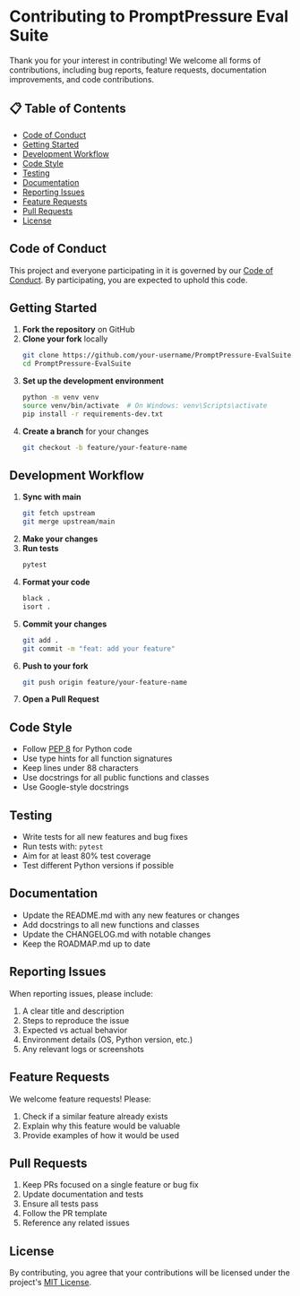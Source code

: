 # Contributing to PromptPressure Eval Suite

Thank you for your interest in contributing! We welcome all forms of contributions, including bug reports, feature requests, documentation improvements, and code contributions.

## 📋 Table of Contents

- [Code of Conduct](#code-of-conduct)
- [Getting Started](#getting-started)
- [Development Workflow](#development-workflow)
- [Code Style](#code-style)
- [Testing](#testing)
- [Documentation](#documentation)
- [Reporting Issues](#reporting-issues)
- [Feature Requests](#feature-requests)
- [Pull Requests](#pull-requests)
- [License](#license)

## Code of Conduct

This project and everyone participating in it is governed by our [Code of Conduct](CODE_OF_CONDUCT.md). By participating, you are expected to uphold this code.

## Getting Started

1. **Fork the repository** on GitHub
2. **Clone your fork** locally
   ```bash
   git clone https://github.com/your-username/PromptPressure-EvalSuite.git
   cd PromptPressure-EvalSuite
   ```
3. **Set up the development environment**
   ```bash
   python -m venv venv
   source venv/bin/activate  # On Windows: venv\Scripts\activate
   pip install -r requirements-dev.txt
   ```
4. **Create a branch** for your changes
   ```bash
   git checkout -b feature/your-feature-name
   ```

## Development Workflow

1. **Sync with main**
   ```bash
   git fetch upstream
   git merge upstream/main
   ```
2. **Make your changes**
3. **Run tests**
   ```bash
   pytest
   ```
4. **Format your code**
   ```bash
   black .
   isort .
   ```
5. **Commit your changes**
   ```bash
   git add .
   git commit -m "feat: add your feature"
   ```
6. **Push to your fork**
   ```bash
   git push origin feature/your-feature-name
   ```
7. **Open a Pull Request**

## Code Style

- Follow [PEP 8](https://www.python.org/dev/peps/pep-0008/) for Python code
- Use type hints for all function signatures
- Keep lines under 88 characters
- Use docstrings for all public functions and classes
- Use Google-style docstrings

## Testing

- Write tests for all new features and bug fixes
- Run tests with: `pytest`
- Aim for at least 80% test coverage
- Test different Python versions if possible

## Documentation

- Update the README.md with any new features or changes
- Add docstrings to all new functions and classes
- Update the CHANGELOG.md with notable changes
- Keep the ROADMAP.md up to date

## Reporting Issues

When reporting issues, please include:

1. A clear title and description
2. Steps to reproduce the issue
3. Expected vs actual behavior
4. Environment details (OS, Python version, etc.)
5. Any relevant logs or screenshots

## Feature Requests

We welcome feature requests! Please:

1. Check if a similar feature already exists
2. Explain why this feature would be valuable
3. Provide examples of how it would be used

## Pull Requests

1. Keep PRs focused on a single feature or bug fix
2. Update documentation and tests
3. Ensure all tests pass
4. Follow the PR template
5. Reference any related issues

## License

By contributing, you agree that your contributions will be licensed under the project's [MIT License](LICENSE).

